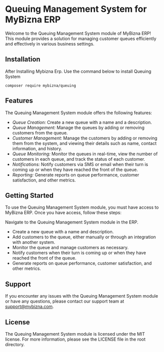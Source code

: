 # Queuing Management System for MyBizna ERP
Welcome to the Queuing Management System module of MyBizna ERP! This module provides a solution for managing customer queues efficiently and effectively in various business settings.

## Installation
After Installing Mybizna Erp. Use the command below to install Queuing System

``` composer require mybizna/queuing ```

## Features
The Queuing Management System module offers the following features:

- *Queue Creation:* Create a new queue with a name and a description.
- *Queue Management:* Manage the queues by adding or removing customers from the queue.
- *Customer Management:* Manage the customers by adding or removing them from the system, and viewing their details such as name, contact information, and history.
- *Queue Monitoring:* Monitor the queues in real-time, view the number of customers in each queue, and track the status of each customer.
- *Notifications:* Notify customers via SMS or email when their turn is coming up or when they have reached the front of the queue.
- *Reporting:* Generate reports on queue performance, customer satisfaction, and other metrics.

## Getting Started
To use the Queuing Management System module, you must have access to MyBizna ERP. Once you have access, follow these steps:

Navigate to the Queuing Management System module in the ERP.
- Create a new queue with a name and description.
- Add customers to the queue, either manually or through an integration with another system.
- Monitor the queue and manage customers as necessary.
- Notify customers when their turn is coming up or when they have reached the front of the queue.
- Generate reports on queue performance, customer satisfaction, and other metrics.

## Support
If you encounter any issues with the Queuing Management System module or have any questions, please contact our support team at support@mybizna.com.

## License
The Queuing Management System module is licensed under the MIT license. For more information, please see the LICENSE file in the root directory.



